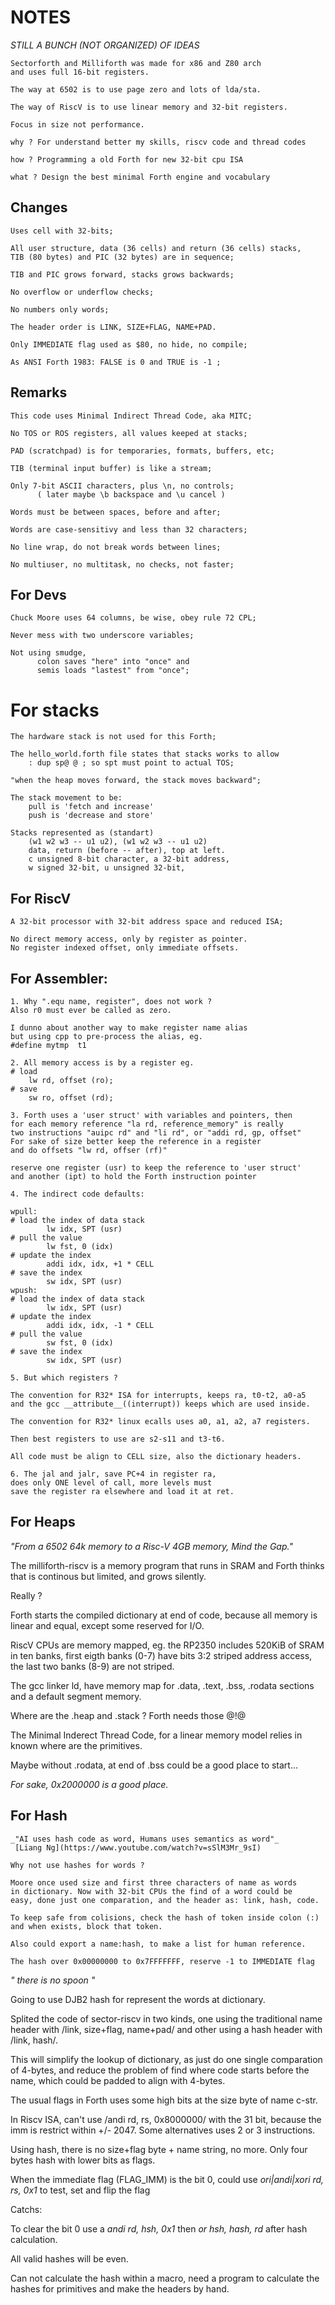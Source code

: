 # NOTES

*STILL A BUNCH (NOT ORGANIZED) OF IDEAS*

    Sectorforth and Milliforth was made for x86 and Z80 arch 
    and uses full 16-bit registers. 
 
    The way at 6502 is to use page zero and lots of lda/sta.
 
    The way of RiscV is to use linear memory and 32-bit registers.
 
    Focus in size not performance.
 
    why ? For understand better my skills, riscv code and thread codes
 
    how ? Programming a old Forth for new 32-bit cpu ISA
 
    what ? Design the best minimal Forth engine and vocabulary
 
## Changes
 
    Uses cell with 32-bits;
 
    All user structure, data (36 cells) and return (36 cells) stacks, 
    TIB (80 bytes) and PIC (32 bytes) are in sequence; 
 
    TIB and PIC grows forward, stacks grows backwards;
 
    No overflow or underflow checks;
 
    No numbers only words;
 
    The header order is LINK, SIZE+FLAG, NAME+PAD.
 
    Only IMMEDIATE flag used as $80, no hide, no compile;
 
    As ANSI Forth 1983: FALSE is 0 and TRUE is -1 ;
 
## Remarks
 
    This code uses Minimal Indirect Thread Code, aka MITC;
 
    No TOS or ROS registers, all values keeped at stacks;
 
    PAD (scratchpad) is for temporaries, formats, buffers, etc;  

    TIB (terminal input buffer) is like a stream;
 
    Only 7-bit ASCII characters, plus \n, no controls;
          ( later maybe \b backspace and \u cancel )
 
    Words must be between spaces, before and after;
 
    Words are case-sensitivy and less than 32 characters;
 
    No line wrap, do not break words between lines;
 
    No multiuser, no multitask, no checks, not faster;
 
## For Devs
 
    Chuck Moore uses 64 columns, be wise, obey rule 72 CPL; 
 
    Never mess with two underscore variables;
 
    Not using smudge, 
          colon saves "here" into "once" and 
          semis loads "lastest" from "once";
 
# For stacks
 
    The hardware stack is not used for this Forth;
 
    The hello_world.forth file states that stacks works to allow 
        : dup sp@ @ ; so spt must point to actual TOS;
    
    "when the heap moves forward, the stack moves backward"; 
 
    The stack movement to be:
        pull is 'fetch and increase'
        push is 'decrease and store'
 
    Stacks represented as (standart)
        (w1 w2 w3 -- u1 u2), (w1 w2 w3 -- u1 u2)
        data, return (before -- after), top at left.
        c unsigned 8-bit character, a 32-bit address,
        w signed 32-bit, u unsigned 32-bit,
 
## For RiscV
 
    A 32-bit processor with 32-bit address space and reduced ISA;
 
    No direct memory access, only by register as pointer.
    No register indexed offset, only immediate offsets.

## For Assembler:

    1. Why ".equ name, register", does not work ?
    Also r0 must ever be called as zero.

    I dunno about another way to make register name alias
    but using cpp to pre-process the alias, eg. 
    #define mytmp  t1     

    2. All memory access is by a register eg. 
    # load
        lw rd, offset (ro); 
    # save
        sw ro, offset (rd);
    
    3. Forth uses a 'user struct' with variables and pointers, then 
    for each memory reference "la rd, reference_memory" is really
    two instructions "auipc rd" and "li rd", or "addi rd, gp, offset"
    For sake of size better keep the reference in a register 
    and do offsets "lw rd, offser (rf)"

    reserve one register (usr) to keep the reference to 'user struct'
    and another (ipt) to hold the Forth instruction pointer

    4. The indirect code defaults:

```
wpull:
# load the index of data stack
        lw idx, SPT (usr)
# pull the value
        lw fst, 0 (idx)
# update the index
        addi idx, idx, +1 * CELL
# save the index
        sw idx, SPT (usr)
wpush:
# load the index of data stack
        lw idx, SPT (usr)
# update the index
        addi idx, idx, -1 * CELL
# pull the value
        sw fst, 0 (idx)
# save the index
        sw idx, SPT (usr)
```

    5. But which registers ?

    The convention for R32* ISA for interrupts, keeps ra, t0-t2, a0-a5
    and the gcc __attribute__((interrupt)) keeps which are used inside.

    The convention for R32* linux ecalls uses a0, a1, a2, a7 registers.

    Then best registers to use are s2-s11 and t3-t6. 

    All code must be align to CELL size, also the dictionary headers.
    
    6. The jal and jalr, save PC+4 in register ra,
    does only ONE level of call, more levels must 
    save the register ra elsewhere and load it at ret.

## For Heaps

_"From a 6502 64k memory to a Risc-V 4GB memory, Mind the Gap."_

The milliforth-riscv is a memory program that runs in SRAM and Forth thinks that is continous but limited, and grows silently. 

Really ?

Forth starts the compiled dictionary at end of code, because all memory is linear and equal, except some reserved for I/O.

RiscV CPUs are memory mapped, eg. the RP2350 includes 520KiB of SRAM in ten banks, first eigth banks (0-7) have bits 3:2 striped address access, the last two banks (8-9) are not striped.

The gcc linker ld, have memory map for .data, .text, .bss, .rodata sections and a default segment memory. 
    
Where are the .heap and .stack ? Forth needs those @!@

The Minimal Inderect Thread Code, for a linear memory model relies in known where are the primitives.
    
Maybe without .rodata, at end of .bss could be a good place to start...
    
 _For sake, 0x2000000 is a good place._

## For Hash

    _"AI uses hash code as word, Humans uses semantics as word"_
     [Liang Ng](https://www.youtube.com/watch?v=sSlM3Mr_9sI)
    
    Why not use hashes for words ?

    Moore once used size and first three characters of name as words
    in dictionary. Now with 32-bit CPUs the find of a word could be 
    easy, done just one comparation, and the header as: link, hash, code.

    To keep safe from colisions, check the hash of token inside colon (:)
    and when exists, block that token.

    Also could export a name:hash, to make a list for human reference.
    
    The hash over 0x00000000 to 0x7FFFFFFF, reserve -1 to IMMEDIATE flag

_" there is no spoon "_

Going to use DJB2 hash for represent the words at dictionary.
    
Splited the code of sector-riscv in two kinds, one using the traditional name header with /link, size+flag, name+pad/ and other using a hash header with /link, hash/.

This will simplify the lookup of dictionary, as just do one single comparation of 4-bytes, and reduce the problem of find where code starts before the name, which could be padded to align with 4-bytes.

The usual flags in Forth uses some high bits at the size byte of name c-str. 

In Riscv ISA, can't use /andi rd, rs, 0x8000000/ with the 31 bit, because the imm is restrict within +/- 2047. Some alternatives uses 2 or 3 instructions.

Using hash, there is no size+flag byte + name string, no more. Only four bytes hash with lower bits as flags.

When the immediate flag (FLAG_IMM) is the bit 0, could use _ori|andi|xori rd, rs, 0x1_ to test, set and flip the flag
    
Catchs: 

To clear the bit 0 use a _andi rd, hsh, 0x1_ then _or hsh, hash, rd_ after hash calculation.
        
All valid hashes will be even. 
        
Can not calculate the hash within a macro, need a program to calculate the hashes for primitives and make the headers by hand.

